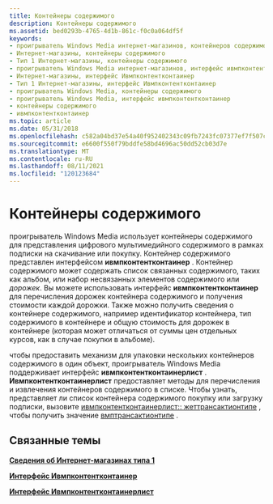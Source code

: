 ```yaml
---
title: Контейнеры содержимого
description: Контейнеры содержимого
ms.assetid: bed0293b-4765-4d1b-861c-f0c0a064df5f
keywords:
- проигрыватель Windows Media интернет-магазинов, контейнеров содержимого
- Интернет-магазины, контейнеры содержимого
- Тип 1 Интернет-магазины, контейнеры содержимого
- проигрыватель Windows Media интернет-магазинов, интерфейс ивмпконтентконтаинер
- Интернет-магазины, интерфейс Ивмпконтентконтаинер
- Тип 1 Интернет-магазины, интерфейс Ивмпконтентконтаинер
- проигрыватель Windows Media, контейнеры содержимого
- проигрыватель Windows Media, интерфейс ивмпконтентконтаинер
- контейнеры содержимого
- ивмпконтентконтаинер
ms.topic: article
ms.date: 05/31/2018
ms.openlocfilehash: c582a04bd37e54a40f952402343c09fb7243fc07377ef7f507cc76f11390357c
ms.sourcegitcommit: e6600f550f79bddfe58bd4696ac50dd52cb03d7e
ms.translationtype: MT
ms.contentlocale: ru-RU
ms.lasthandoff: 08/11/2021
ms.locfileid: "120123684"
---
```

# <a name="content-containers"></a>Контейнеры содержимого

проигрыватель Windows Media использует контейнеры содержимого для представления цифрового мультимедийного содержимого в рамках подписки на скачивание или покупку. Контейнер содержимого представлен интерфейсом **ивмпконтентконтаинер** . Контейнер содержимого может содержать список связанных содержимого, таких как альбом, или набор несвязанных элементов содержимого или *дорожек*. Вы можете использовать интерфейс **ивмпконтентконтаинер** для перечисления дорожек контейнера содержимого и получения стоимости каждой дорожки. Также можно получить сведения о контейнере содержимого, например идентификатор контейнера, тип содержимого в контейнере и общую стоимость для дорожек в контейнере (которая может отличаться от суммы цен отдельных курсов, как в случае покупки в альбоме).

чтобы предоставить механизм для упаковки нескольких контейнеров содержимого в один объект, проигрыватель Windows Media поддерживает интерфейс **ивмпконтентконтаинерлист** . **Ивмпконтентконтаинерлист** предоставляет методы для перечисления и извлечения контейнеров содержимого в списке. Чтобы узнать, представляет ли список контейнера содержимого покупку или загрузку подписки, вызовите [ивмпконтентконтаинерлист:: жеттрансактионтипе](/previous-versions/windows/desktop/api/contentpartner/nf-contentpartner-iwmpcontentcontainerlist-gettransactiontype) , чтобы получить значение [вмптрансактионтипе](/previous-versions/windows/desktop/api/contentpartner/ne-contentpartner-wmptransactiontype) .

## <a name="related-topics"></a>Связанные темы

<dl> <dt>

[**Сведения об Интернет-магазинах типа 1**](about-type-1-online-stores.md)
</dt> <dt>

[**Интерфейс Ивмпконтентконтаинер**](/previous-versions/windows/desktop/api/contentpartner/nn-contentpartner-iwmpcontentcontainer)
</dt> <dt>

[**Интерфейс Ивмпконтентконтаинерлист**](/previous-versions/windows/desktop/api/contentpartner/nn-contentpartner-iwmpcontentcontainerlist)
</dt> </dl>

 

 




